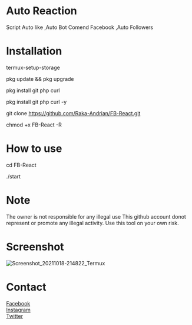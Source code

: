 

# Auto Reaction
Script Auto like ,Auto Bot Comend Facebook ,Auto Followers


# Installation 

termux-setup-storage <br> 

pkg update && pkg upgrade 

pkg install git php curl 

pkg install git php curl -y 

git clone https://github.com/Raka-Andrian/FB-React.git 

chmod +x FB-React -R 

# How to use 

cd FB-React 

./start


# Note
The owner is not responsible for any illegal use
This github account donot represent or promote any illegal activity. Use this tool on your own risk.


# Screenshot<br>

![Screenshot_20211018-214822_Termux](https://user-images.githubusercontent.com/88669346/137792316-be115171-8004-4a88-8255-f290516fe7a8.jpg)

# Contact<br>
<a href='https://facebook.com/GARANGAN.KECHE' target=_blank>Facebook</a> <br>
<a href='https://instagram.com/militan2708' target=_blank>Instagram</a> <br>
<a href='https://twitter.com/Raka_Andrian27' target=_blank>Twitter</a> <br>


